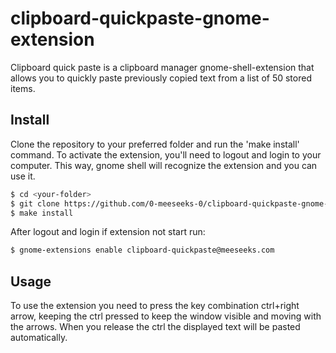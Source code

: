 # clipboard-quickpaste-gnome-extension
Clipboard quick paste is a clipboard manager gnome-shell-extension that allows you to quickly paste previously copied text from a list of 50 stored items.

## Install
Clone the repository to your preferred folder and run the 'make install' command.
To activate the extension, you'll need to logout and login to your computer. This way, gnome shell will recognize the extension and you can use it.
```bash
$ cd <your-folder>
$ git clone https://github.com/0-meeseeks-0/clipboard-quickpaste-gnome-shell-extension.git
$ make install
```
After logout and login if extension not start run:
```bash
$ gnome-extensions enable clipboard-quickpaste@meeseeks.com
```

## Usage
To use the extension you need to press the key combination ctrl+right arrow, keeping the ctrl pressed to keep the window visible and moving with the arrows.
When you release the ctrl the displayed text will be pasted automatically.
